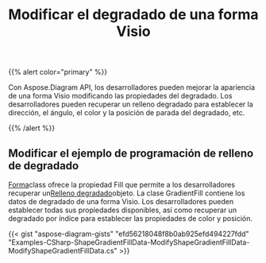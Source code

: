 ﻿---
title: Modificar el degradado de una forma Visio
type: docs
weight: 10
url: /es/net/modify-the-gradient-of-a-visio-shape/
description: Esta página describe cómo modificar el color degradado de una forma visio con la biblioteca Aspose.Diagram.
---
{{% alert color="primary" %}} 

Con Aspose.Diagram API, los desarrolladores pueden mejorar la apariencia de una forma Visio modificando las propiedades del degradado. Los desarrolladores pueden recuperar un relleno degradado para establecer la dirección, el ángulo, el color y la posición de parada del degradado, etc.

{{% /alert %}} 
## **Modificar el ejemplo de programación de relleno de degradado**
[Forma](http://www.aspose.com/api/net/diagram/aspose.diagram/shape)class ofrece la propiedad Fill que permite a los desarrolladores recuperar un[Relleno degradado](http://www.aspose.com/api/net/diagram/aspose.diagram/gradientfill)objeto. La clase GradientFill contiene los datos de degradado de una forma Visio. Los desarrolladores pueden establecer todas sus propiedades disponibles, así como recuperar un degradado por índice para establecer las propiedades de color y posición.

{{< gist "aspose-diagram-gists" "efd56218048f8b0ab925efd494227fdd" "Examples-CSharp-ShapeGradientFillData-ModifyShapeGradientFillData-ModifyShapeGradientFillData.cs" >}}
